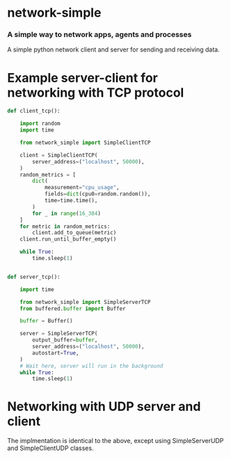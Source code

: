 # network-simple
### A simple way to network apps, agents and processes

A simple python network client and server for sending and receiving data.


# Example server-client for networking with TCP protocol
```python
def client_tcp():

    import random
    import time

    from network_simple import SimpleClientTCP

    client = SimpleClientTCP(
        server_address=("localhost", 50000),
    )
    random_metrics = [
        dict(
            measurement="cpu_usage",
            fields=dict(cpu0=random.random()),
            time=time.time(),
        )
        for _ in range(16_384)
    ]
    for metric in random_metrics:
        client.add_to_queue(metric)
    client.run_until_buffer_empty()

    while True:
        time.sleep(1)


def server_tcp():

    import time

    from network_simple import SimpleServerTCP
    from buffered.buffer import Buffer

    buffer = Buffer()

    server = SimpleServerTCP(
        output_buffer=buffer,
        server_address=("localhost", 50000),
        autostart=True,
    )
    # Wait here, server will run in the background
    while True:
        time.sleep(1)
```
# Networking with UDP server and client
The implmentation is identical to the above, except using SimpleServerUDP and SimpleClientUDP classes.
